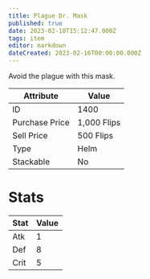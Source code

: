 ```yaml
---
title: Plague Dr. Mask
published: true
date: 2023-02-18T15:12:47.000Z
tags: item
editor: markdown
dateCreated: 2023-02-16T00:00:00.000Z
---
```


Avoid the plague with this mask.

|Attribute|Value|
|-|-|
|ID|1400|
|Purchase Price|1,000 Flips|
|Sell Price|500 Flips|
|Type|Helm|
|Stackable|No|

# Stats
|Stat|Value|
|-|-|
|Atk|1|
|Def|8|
|Crit|5|
